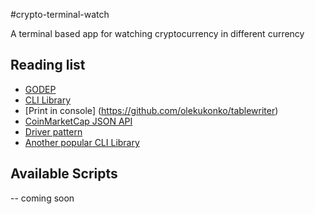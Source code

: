 #crypto-terminal-watch

A terminal based app for watching cryptocurrency in different currency

## Reading list

- [GODEP](https://github.com/tools/godep)
- [CLI Library](https://github.com/urfave/cli)
- [Print in console] (https://github.com/olekukonko/tablewriter)
- [CoinMarketCap JSON API](https://coinmarketcap.com/api/)
- [Driver pattern](https://blog.systemdump.org/go/pattern/2017/08/27/driver-pattern.html)
- [Another popular CLI Library](https://github.com/spf13/cobra)

## Available Scripts

-- coming soon
